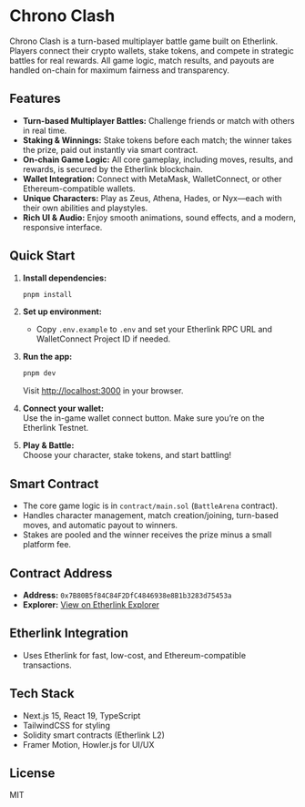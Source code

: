 # Chrono Clash

Chrono Clash is a turn-based multiplayer battle game built on Etherlink. Players connect their crypto wallets, stake tokens, and compete in strategic battles for real rewards. All game logic, match results, and payouts are handled on-chain for maximum fairness and transparency.

## Features

- **Turn-based Multiplayer Battles:** Challenge friends or match with others in real time.
- **Staking & Winnings:** Stake tokens before each match; the winner takes the prize, paid out instantly via smart contract.
- **On-chain Game Logic:** All core gameplay, including moves, results, and rewards, is secured by the Etherlink blockchain.
- **Wallet Integration:** Connect with MetaMask, WalletConnect, or other Ethereum-compatible wallets.
- **Unique Characters:** Play as Zeus, Athena, Hades, or Nyx—each with their own abilities and playstyles.
- **Rich UI & Audio:** Enjoy smooth animations, sound effects, and a modern, responsive interface.

## Quick Start

1. **Install dependencies:**
   ```bash
   pnpm install
   ```

2. **Set up environment:**
   - Copy `.env.example` to `.env` and set your Etherlink RPC URL and WalletConnect Project ID if needed.

3. **Run the app:**
   ```bash
   pnpm dev
   ```
   Visit [http://localhost:3000](http://localhost:3000) in your browser.

4. **Connect your wallet:**  
   Use the in-game wallet connect button. Make sure you’re on the Etherlink Testnet.

5. **Play & Battle:**  
   Choose your character, stake tokens, and start battling!

## Smart Contract

- The core game logic is in `contract/main.sol` (`BattleArena` contract).
- Handles character management, match creation/joining, turn-based moves, and automatic payout to winners.
- Stakes are pooled and the winner receives the prize minus a small platform fee.

## Contract Address

- **Address:** `0x7B80B5f84C84F2DfC4846938e8B1b3283d75453a`
- **Explorer:** [View on Etherlink Explorer]([https://testnet-explorer.etherlink.com](https://testnet.explorer.etherlink.com/address/0x7B80B5f84C84F2DfC4846938e8B1b3283d75453a))

## Etherlink Integration

- Uses Etherlink for fast, low-cost, and Ethereum-compatible transactions.

## Tech Stack

- Next.js 15, React 19, TypeScript
- TailwindCSS for styling
- Solidity smart contracts (Etherlink L2)
- Framer Motion, Howler.js for UI/UX

## License

MIT
